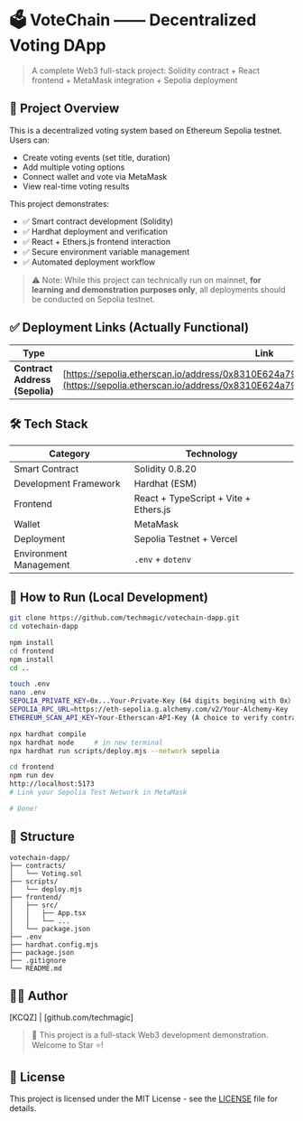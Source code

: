 # 🗳️ VoteChain —— Decentralized Voting DApp

> A complete Web3 full-stack project: Solidity contract + React frontend + MetaMask integration + Sepolia deployment

## 🚀 Project Overview

This is a decentralized voting system based on Ethereum Sepolia testnet.  
Users can:
- Create voting events (set title, duration)
- Add multiple voting options
- Connect wallet and vote via MetaMask
- View real-time voting results

This project demonstrates:
- ✅ Smart contract development (Solidity)
- ✅ Hardhat deployment and verification
- ✅ React + Ethers.js frontend interaction
- ✅ Secure environment variable management
- ✅ Automated deployment workflow

> ⚠️ Note: While this project can technically run on mainnet, **for learning and demonstration purposes only**, all deployments should be conducted on Sepolia testnet.

## ✅ Deployment Links (Actually Functional)

| Type | Link |
|------|------|
| **Contract Address (Sepolia)** | [https://sepolia.etherscan.io/address/0x8310E624a79A4cCd060fBb11b2C3e06cd6ED3408](https://sepolia.etherscan.io/address/0x8310E624a79A4cCd060fBb11b2C3e06cd6ED3408) |


## 🛠️ Tech Stack

| Category | Technology |
|------|------|
| Smart Contract | Solidity 0.8.20 |
| Development Framework | Hardhat (ESM) |
| Frontend | React + TypeScript + Vite + Ethers.js |
| Wallet | MetaMask |
| Deployment | Sepolia Testnet + Vercel |
| Environment Management | `.env` + `dotenv` |

## 🚀 How to Run (Local Development)

```bash
git clone https://github.com/techmagic/votechain-dapp.git
cd votechain-dapp

npm install
cd frontend
npm install
cd ..

touch .env
nano .env
SEPOLIA_PRIVATE_KEY=0x...Your-Private-Key (64 digits begining with 0x）
SEPOLIA_RPC_URL=https://eth-sepolia.g.alchemy.com/v2/Your-Alchemy-Key
ETHEREUM_SCAN_API_KEY=Your-Etherscan-API-Key (A choice to verify contract)

npx hardhat compile
npx hardhat node     # in new terminal
npx hardhat run scripts/deploy.mjs --network sepolia

cd frontend
npm run dev
http://localhost:5173
# Link your Sepolia Test Network in MetaMask

# Done!

```

## 📂 Structure

```tree
votechain-dapp/
├── contracts/
│   └── Voting.sol
├── scripts/
│   └── deploy.mjs
├── frontend/
│   ├── src/
│   │   ├── App.tsx
│   │   └── ...
│   └── package.json
├── .env
├── hardhat.config.mjs
├── package.json
├── .gitignore
└── README.md     
```

## 👨‍💻 Author

[KCQZ] | [github.com/techmagic] 

> 🎯 This project is a full-stack Web3 development demonstration. Welcome to Star ⭐!

## 📄 License

This project is licensed under the MIT License - see the [LICENSE](LICENSE) file for details.

